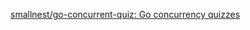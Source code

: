 [smallnest/go\-concurrent\-quiz: Go concurrency quizzes](https://github.com/smallnest/go-concurrent-quiz)
